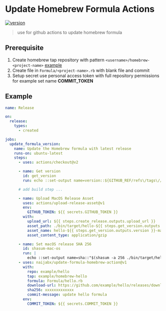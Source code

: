 # Update Homebrew Formula Actions

[![version](https://img.shields.io/badge/release-v1.1-blue)](https://github.com/marketplace/actions/update-homebrew-formula)

> use for github actions to update homebrew formula

## Prerequisite

1. Create homebrew tap repository with pattern `<username>/homebrew-<project-name>` [example](https://github.com/naijab/homebrew-levis/)
2. Create file in `Formula/<project-name>.rb` with blank file and commit
3. Setup secret use personal access token with full repository permissions for example set name **COMMIT_TOKEN**

## Example

```yaml
name: Release

on:
  release:
    types:
      - created

jobs:
  update_formula_version:
    name: Update the Homebrew formula with latest release
    runs-on: ubuntu-latest
    steps:
      - uses: actions/checkout@v2

      - name: Get version
        id: get_version
        run: echo ::set-output name=version::${GITHUB_REF/refs\/tags\//}

      # add build step ...

      - name: Upload MacOS Release Asset
        uses: actions/upload-release-asset@v1
        env:
          GITHUB_TOKEN: ${{ secrets.GITHUB_TOKEN }}
        with:
          upload_url: ${{ steps.create_release.outputs.upload_url }}
          asset_path: ./bin/target/hello-${{ steps.get_version.outputs.version }}-macos-x64.tar.gz
          asset_name: hello-${{ steps.get_version.outputs.version }}-macos-x64.tar.gz
          asset_content_type: application/gzip

      - name: Set macOS release SHA 256
        id: shasum-mac-os
        run: |
          echo ::set-output name=sha::"$(shasum -a 256 ./bin/target/hello-${{ steps.get_version.outputs.version }}-macos-x64.tar.gz | awk '{printf $1}')"
      - uses: naijabx/update-formula-homebrew-action@v1
        with:
          repo: example/hello
          tap: example/homebrew-hello
          formula: Formula/hello.rb
          download-url: https://github.com/example/hello/releases/download/${{ steps.get_version.outputs.version }}/hello-${{ steps.get_version.outputs.version }}-macos-x64.tar.gz
          sha256: xxxxxxxxxxxxx
          commit-message: update hello formula
        env:
          COMMIT_TOKEN: ${{ secrets.COMMIT_TOKEN }}
```
